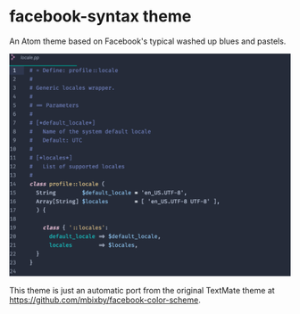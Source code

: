 # facebook-syntax theme

An Atom theme based on Facebook's typical washed up blues and pastels.

![A screenshot of your theme][preview-image]

This theme is just an automatic port from the original TextMate theme at
<https://github.com/mbixby/facebook-color-scheme>.

[preview-image]: https://raw.githubusercontent.com/danielsreichenbach/atom-facebook-syntax/master/preview/preview-puppet.png
